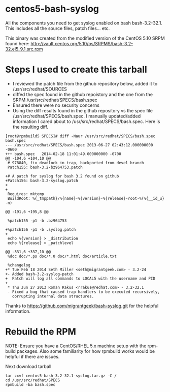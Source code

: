 centos5-bash-syslog
===================

All the components you need to get syslog enabled on bash bash-3.2-32.1.  This includes all the source files, patch files... etc.

This binary was created from the modified version of the CentOS 5.10 SRPM found here: http://vault.centos.org/5.10/os/SRPMS/bash-3.2-32.el5_9.1.src.rpm

Steps I used to create this tarball
===================================
* I reviewed the patch file from the github repository below, added it to /usr/src/redhat/SOURCES
* diffed the spec found in the github repoistory and the one from the SRPM /usr/src/redhat/SPECS/bash.spec
* Ensured there were no security concerns
* Using the diff results found in the github repository vs the spec file /usr/src/redhat/SPECS/bash.spec.  I manually updated/added information I cared about to /usr/src/redhat/SPECS/bash.spec.  Here is the resulting diff.
```
[root@rpmbuild5 SPECS]# diff -Naur /usr/src/redhat/SPECS/bash.spec bash.spec 
--- /usr/src/redhat/SPECS/bash.spec	2013-06-27 02:43:12.000000000 -0600
+++ bash.spec	2014-02-18 11:01:49.000000000 -0700
@@ -104,6 +104,10 @@
 # 978840, fix deadlock in trap, backported from devel branch
 Patch155: bash-3.2-bz964753.patch
 
+# A patch for syslog for bash 3.2 found on github
+Patch156: bash-3.2-syslog.patch
+
+
 Requires: mktemp
 BuildRoot: %{_tmppath}/%{name}-%{version}-%{release}-root-%(%{__id_u} -n)
 
@@ -191,6 +195,8 @@
 
 %patch155 -p1 -b .bz964753
 
+%patch156 -p1 -b .syslog.patch
+
 echo %{version} > _distribution
 echo %{release} > _patchlevel
 
@@ -331,6 +337,10 @@
 %doc doc/*.ps doc/*.0 doc/*.html doc/article.txt
 
 %changelog
+* Tue Feb 18 2014 Seth Miller <seth@migrantgeek.com> - 3.2-24
+- Added bash-3.2-syslog-patch
+  Patch will log all commands to LOCAL5 with the username and PID
+
 * Thu Jun 27 2013 Roman Rakus <rrakus@redhat.com> - 3.2-32.1
 - Fixed a bug that caused trap handlers to be executed recursively,
   corrupting internal data structures.
```


Thanks to https://github.com/migrantgeek/bash-syslog.git for the helpful information. 

Rebuild the RPM
===============
NOTE: Ensure you have a CentOS/RHEL 5.x machine setup with the rpm-build packages.  Also some familiarity for how rpmbuild works would be helpful if there are issues.  

Next download tarball 
```
tar zxvf centos5-bash-3.2-32.1-syslog.tar.gz -C /
cd /usr/src/redhat/SPECS
rpmbuild -ba bash.spec
```
